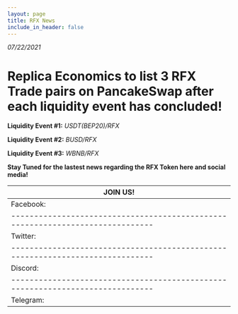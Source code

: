 ```yaml
---
layout: page
title: RFX News
include_in_header: false
---
```


*07/22/2021*

# Replica Economics to list 3 RFX Trade pairs on PancakeSwap after each liquidity event has concluded!

**Liquidity Event #1:** *USDT(BEP20)/RFX* 

**Liquidity Event #2:** *BUSD/RFX*

**Liquidity Event #3:** *WBNB/RFX*

**Stay Tuned for the lastest news regarding the RFX Token here and social media!**

| JOIN US!                                                                     |
|------------------------------------------------------------------------------|
|Facebook: | https://www.facebook.com/Replica-Forex-106826445027296            |
|------------------------------------------------------------------------------|
|Twitter:  | https://twitter.com/ReplicaForex                                  |
|------------------------------------------------------------------------------|
|Discord:  | https://discord.com/channels/868409686943203328/868409688121835542|
|------------------------------------------------------------------------------| 
|Telegram: | https://t.me/replicaforex                                         |
